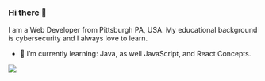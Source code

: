 ### Hi there 👋

<!--
**ChrisJabb21/ChrisJabb21** is a ✨ _special_ ✨ repository because its `README.md` (this file) appears on your GitHub profile.

Here are some ideas to get you started:

- 🔭 I’m currently working on ...
- 🌱 I’m currently learning ... JavaScript, All things Java
- 👯 I’m looking to collaborate on ...
- 🤔 I’m looking for help with ...
- 💬 Ask me about ...
- 📫 How to reach me: ...
- 😄 Pronouns: ...
- ⚡ Fun fact: ...

## 📬 Get in touch
- Twitter: [][3]
- Blog: [dev.to/myusername][4]
- Web: [http://chrisjabb21.github.io]
- LinkedIn: [linkedin.com/in/myprofile][2]
[![Chris's github stats](https://github-readme-stats.vercel.app/api?username=ChrisJabb21)](https://github.com/chrisjabb21/github-readme-stats)
-->

I am a Web Developer from Pittsburgh PA, USA. My educational background is cybersecurity and I always love to learn.

- 🌱 I’m currently learning: Java, as well JavaScript, and React Concepts. 

<a href="https://github.com/ChrisJabb21/ChrisJabb21">
  <img align="center" src="https://github-readme-stats.vercel.app/api/top-langs/?username=chrisjabb21&hide=html&title_color=ffffff&text_color=c9cacc&icon_color=2bbc8a&bg_color=1d1f21" />
</a>

